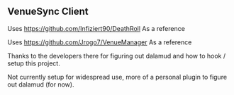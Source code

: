## VenueSync Client

Uses https://github.com/Infiziert90/DeathRoll As a reference

Uses https://github.com/Jrogo7/VenueManager As a reference

Thanks to the developers there for figuring out dalamud and how to hook / setup this project.

Not currently setup for widespread use, more of a personal plugin to figure out dalamud (for now).
